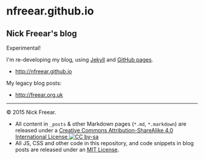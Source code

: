 # nfreear.github.io

## Nick Freear's blog

Experimental!

I'm re-developing my blog, using [Jekyll][] and [GitHub pages][].

* <http://nfreear.github.io>


My legacy blog posts:

* <http://freear.org.uk>


---

© 2015 Nick Freear.

*  All content in `_posts` & other Markdown pages (`*.md`, `*.markdown`) are
   released under a [Creative Commons Attribution-ShareAlike 4.0 International License ![CC by-sa][cc-icon]][cc]
*  All JS, CSS and other code in this repository, and code snippets in blog posts
   are released under an [MIT License][].


[cc]: http://creativecommons.org/licenses/by-sa/4.0/
[cc-icon]: https://i.creativecommons.org/l/by-sa/4.0/88x31.png
[MIT License]: http://nfreear.mit-license.org/
[Jekyll]: http://jekyllrb.com/
[GitHub pages]: https://pages.github.com/
